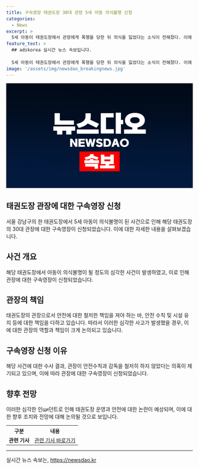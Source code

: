 ```yaml
---
title: 구속영장 태권도장 30대 관장 5세 아동 의식불명 신청
categories:
  - News
excerpt: >
  5세 아동이 태권도장에서 관장에게 폭행을 당한 뒤 의식을 잃었다는 소식이 전해졌다. 이에 경찰은 관장에 대해 구속영장을 신청했다. 사건은 큰 충격을 주고 있으며, 관심이 집중되고 있다.
feature_text: >
  ## adskorea 실시간 뉴스 속보입니다.

  5세 아동이 태권도장에서 관장에게 폭행을 당한 뒤 의식을 잃었다는 소식이 전해졌다. 이에 경찰은 관장에 대해 구속영장을 신청했다. 사건은 큰 충격을 주고 있으며, 관심이 집중되고 있다.
image: '/assets/img/newsdao_breakingnews.jpg'
---
```


<p><img src="/assets/img/newsdao_breakingnews.jpg" alt="adskorea 속보" /></p>

<h2>태권도장 관장에 대한 구속영장 신청</h2>

<p data-ke-size="size16">서울 강남구의 한 태권도장에서 5세 아동이 의식불명이 된 사건으로 인해 해당 태권도장의 30대 관장에 대한 구속영장이 신청되었습니다. 이에 대한 자세한 내용을 살펴보겠습니다.</p>

<h2 data-ke-size="size26">사건 개요</h2>

<p data-ke-size="size16">해당 태권도장에서 아동이 의식불명이 될 정도의 심각한 사건이 발생하였고, 이로 인해 관장에 대한 구속영장이 신청되었습니다.</p>

<h2 data-ke-size="size26">관장의 책임</h2>

<p data-ke-size="size16">태권도장의 관장으로서 안전에 대한 철저한 책임을 져야 하는 바, 안전 수칙 및 시설 유지 등에 대한 책임을 다하고 있습니다. 따라서 이러한 심각한 사고가 발생했을 경우, 이에 대한 관장의 역할과 책임이 크게 논의되고 있습니다.</p>

<h2 data-ke-size="size26">구속영장 신청 이유</h2>

<p data-ke-size="size16">해당 사건에 대한 수사 결과, 관장이 안전수칙과 감독을 철저히 하지 않았다는 의혹이 제기되고 있으며, 이에 따라 관장에 대한 구속영장이 신청되었습니다.</p>

<h2 data-ke-size="size26">향후 전망</h2>

<p data-ke-size="size16">이러한 심각한 인ци던트로 인해 태권도장 운영과 안전에 대한 논란이 예상되며, 이에 대한 향후 조치와 전망에 대해 논의될 것으로 보입니다.</p>

<table>
  <tr>
    <th>구분</th>
    <th>내용</th>
  </tr>
  <tr>
    <td style="text-align: center; height: 17px;"><b>관련 기사</b></td>
    <td style="text-align: center; height: 17px;"><a href="https://news.naver.com/main/read.nhn?mode=LSD&mid=sec&sid1=102&oid=001&aid=0012656544">관련 기사 바로가기</a></td>
  </tr>
</table>

<hr>
실시간 뉴스 속보는, <a href="https://newsdao.kr" rel="dofollow">https://newsdao.kr</a>


